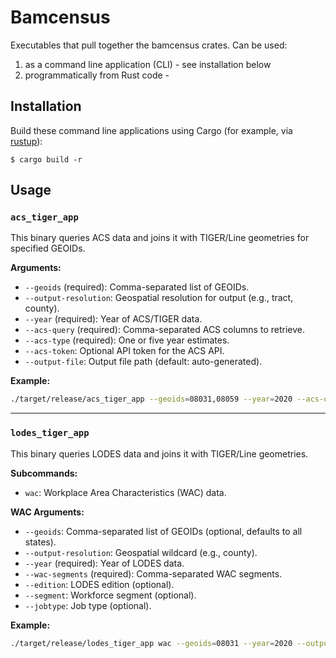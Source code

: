 # Bamcensus

Executables that pull together the bamcensus crates. Can be used:
  1. as a command line application (CLI) - see installation below
  2. programmatically from Rust code - 

## Installation

Build these command line applications using Cargo (for example, via [rustup](https://rustup.rs/)):

```
$ cargo build -r
```

## Usage

### `acs_tiger_app`

This binary queries ACS data and joins it with TIGER/Line geometries for specified GEOIDs.

**Arguments:**
- `--geoids` (required): Comma-separated list of GEOIDs.
- `--output-resolution`: Geospatial resolution for output (e.g., tract, county).
- `--year` (required): Year of ACS/TIGER data.
- `--acs-query` (required): Comma-separated ACS columns to retrieve.
- `--acs-type` (required): One or five year estimates.
- `--acs-token`: Optional API token for the ACS API.
- `--output-file`: Output file path (default: auto-generated).

**Example:**
```sh
./target/release/acs_tiger_app --geoids=08031,08059 --year=2020 --acs-query=NAME,B01001_001E --acs-type=five-year --output-resolution=census-tract --output-file=output.csv
```

---

### `lodes_tiger_app`

This binary queries LODES data and joins it with TIGER/Line geometries.

**Subcommands:**
- `wac`: Workplace Area Characteristics (WAC) data.

**WAC Arguments:**
- `--geoids`: Comma-separated list of GEOIDs (optional, defaults to all states).
- `--output-resolution`: Geospatial wildcard (e.g., county).
- `--year` (required): Year of LODES data.
- `--wac-segments` (required): Comma-separated WAC segments.
- `--edition`: LODES edition (optional).
- `--segment`: Workforce segment (optional).
- `--jobtype`: Job type (optional).

**Example:**
```sh
./target/release/lodes_tiger_app wac --geoids=08031 --year=2020 --output-resolution=census-tract
```

